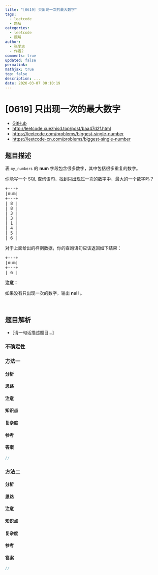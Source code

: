 ```yaml
---
title: "[0619] 只出现一次的最大数字"
tags:
  - leetcode
  - 题解
categories:
  - leetcode
  - 题解
author:
  - 张学志
  - 作者2
comments: true
updated: false
permalink:
mathjax: true
top: false
description: ...
date: 2020-03-07 00:10:19
---
```



# [0619] 只出现一次的最大数字
* [GitHub](https://github.com/algoboy101/LeetCodeCrowdsource/tree/master/_posts/QA/%5B0619%5D%20%E5%8F%AA%E5%87%BA%E7%8E%B0%E4%B8%80%E6%AC%A1%E7%9A%84%E6%9C%80%E5%A4%A7%E6%95%B0%E5%AD%97.md)
* http://leetcode.xuezhisd.top/post/baa47d2f.html
* https://leetcode.com/problems/biggest-single-number
* https://leetcode-cn.com/problems/biggest-single-number


## 题目描述

<p>表&nbsp;<code>my_numbers</code>&nbsp;的 <strong>num</strong>&nbsp;字段包含很多数字，其中包括很多重复的数字。</p>

<p>你能写一个 SQL 查询语句，找到只出现过一次的数字中，最大的一个数字吗？</p>

<pre>+---+
|num|
+---+
| 8 |
| 8 |
| 3 |
| 3 |
| 1 |
| 4 |
| 5 |
| 6 | 
</pre>

<p>对于上面给出的样例数据，你的查询语句应该返回如下结果：</p>

<pre>+---+
|num|
+---+
| 6 |
</pre>

<p><strong>注意：</strong></p>

<p>如果没有只出现一次的数字，输出&nbsp;<strong>null</strong>&nbsp;。</p>

<p>&nbsp;</p>



## 题目解析
* [请一句话描述题目...]

### 不确定性


### 方法一

#### 分析

#### 思路

#### 注意

#### 知识点

#### 复杂度

#### 参考

#### 答案

```cpp
//
```


### 方法二

#### 分析

#### 思路

#### 注意

#### 知识点

#### 复杂度

#### 参考

#### 答案

```cpp
//
```



